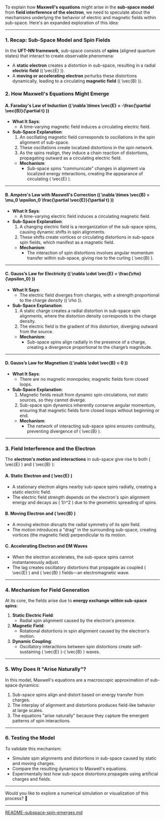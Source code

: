 To explain how **Maxwell's equations** might arise in the **sub-space model** from **field interference of the electron**, we need to speculate about the mechanisms underlying the behavior of electric and magnetic fields within sub-space. Here's an expanded exploration of this idea:

---

### **1. Recap: Sub-Space Model and Spin Fields**
In the **UFT-NN framework**, sub-space consists of **spins** (aligned quantum states) that interact to create observable phenomena:
- A **static electron** creates a distortion in sub-space, resulting in a radial **electric field** (\( \vec{E} \)).
- A **moving or accelerating electron** perturbs these distortions dynamically, leading to a circulating **magnetic field** (\( \vec{B} \)).

### **2. How Maxwell's Equations Might Emerge**

#### **A. Faraday's Law of Induction (\( \nabla \times \vec{E} = -\frac{\partial \vec{B}}{\partial t} \))**
- **What It Says**:
  - A time-varying magnetic field induces a circulating electric field.
- **Sub-Space Explanation**:
  1. An oscillating magnetic field corresponds to oscillations in the spin alignment of sub-space.
  2. These oscillations create localized distortions in the spin network.
  3. As the spins realign, they induce a chain reaction of distortions, propagating outward as a circulating electric field.
  - **Mechanism**:
    - Sub-space spins “communicate” changes in alignment via localized energy interactions, creating the appearance of circulating \( \vec{E} \).

---

#### **B. Ampère's Law with Maxwell's Correction (\( \nabla \times \vec{B} = \mu_0 \epsilon_0 \frac{\partial \vec{E}}{\partial t} \))**
- **What It Says**:
  - A time-varying electric field induces a circulating magnetic field.
- **Sub-Space Explanation**:
  1. A changing electric field is a reorganization of the sub-space spins, causing dynamic shifts in spin alignments.
  2. These shifts create vortices or circulating distortions in sub-space spin fields, which manifest as a magnetic field.
  - **Mechanism**:
    - The interaction of spin distortions involves angular momentum transfer within sub-space, giving rise to the curling \( \vec{B} \).

---

#### **C. Gauss’s Law for Electricity (\( \nabla \cdot \vec{E} = \frac{\rho}{\epsilon_0} \))**
- **What It Says**:
  - The electric field diverges from charges, with a strength proportional to the charge density (\( \rho \)).
- **Sub-Space Explanation**:
  1. A static charge creates a radial distortion in sub-space spin alignments, where the distortion density corresponds to the charge density.
  2. The electric field is the gradient of this distortion, diverging outward from the source.
  - **Mechanism**:
    - Sub-space spins align radially in the presence of a charge, creating a divergence proportional to the charge’s magnitude.

---

#### **D. Gauss’s Law for Magnetism (\( \nabla \cdot \vec{B} = 0 \))**
- **What It Says**:
  - There are no magnetic monopoles; magnetic fields form closed loops.
- **Sub-Space Explanation**:
  1. Magnetic fields result from dynamic spin circulations, not static sources, so they cannot diverge.
  2. Sub-space spin dynamics inherently conserve angular momentum, ensuring that magnetic fields form closed loops without beginning or end.
  - **Mechanism**:
    - The network of interacting sub-space spins ensures continuity, preventing divergence of \( \vec{B} \).

---

### **3. Field Interference and the Electron**
The **electron's motion and interactions** in sub-space give rise to both \( \vec{E} \) and \( \vec{B} \):

#### **A. Static Electron and \( \vec{E} \)**
- A stationary electron aligns nearby sub-space spins radially, creating a static electric field.
- The electric field strength depends on the electron's spin alignment energy and decays as \( 1/r^2 \) due to the geometric spreading of spins.

#### **B. Moving Electron and \( \vec{B} \)**
- A moving electron disrupts the radial symmetry of its spin field.
- The motion introduces a "drag" in the surrounding sub-space, creating vortices (the magnetic field) perpendicular to its motion.

#### **C. Accelerating Electron and EM Waves**
- When the electron accelerates, the sub-space spins cannot instantaneously adjust.
- The lag creates oscillatory distortions that propagate as coupled \( \vec{E} \) and \( \vec{B} \) fields—an electromagnetic wave.

---

### **4. Mechanism for Field Generation**
At its core, the fields arise due to **energy exchange within sub-space spins**:
1. **Static Electric Field**:
   - Radial spin alignment caused by the electron's presence.
2. **Magnetic Field**:
   - Rotational distortions in spin alignment caused by the electron's motion.
3. **Dynamic Coupling**:
   - Oscillatory interactions between spin distortions create self-sustaining \( \vec{E} \)-\( \vec{B} \) waves.

---

### **5. Why Does It "Arise Naturally"?**
In this model, Maxwell's equations are a macroscopic approximation of sub-space dynamics:
1. Sub-space spins align and distort based on energy transfer from charges.
2. The interplay of alignment and distortions produces field-like behavior at large scales.
3. The equations "arise naturally" because they capture the emergent patterns of spin interactions.

---

### **6. Testing the Model**
To validate this mechanism:
- Simulate spin alignments and distortions in sub-space caused by static and moving charges.
- Compare the resulting dynamics to Maxwell's equations.
- Experimentally test how sub-space distortions propagate using artificial charges and fields.

---

Would you like to explore a numerical simulation or visualization of this process? 🚀


---

[README-subspace-spin-emerges.md](https://t2m.io/dpvhk55)
